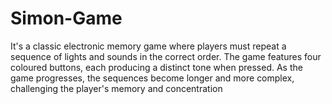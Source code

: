 # Simon-Game
It's a classic electronic memory game where players must repeat a sequence of lights and sounds in the correct order. The game features four coloured buttons, each producing a distinct tone when pressed. As the game progresses, the sequences become longer and more complex, challenging the player's memory and concentration
